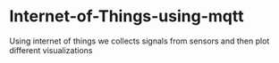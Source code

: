 # Internet-of-Things-using-mqtt
Using internet of things we collects signals from sensors and then plot different visualizations
